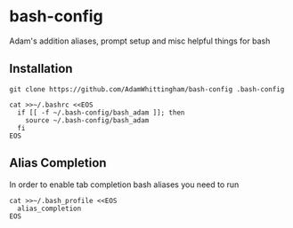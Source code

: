bash-config
===========

Adam's addition aliases, prompt setup and misc helpful things for bash

Installation
------------
```
git clone https://github.com/AdamWhittingham/bash-config .bash-config

cat >>~/.bashrc <<EOS
  if [[ -f ~/.bash-config/bash_adam ]]; then
    source ~/.bash-config/bash_adam
  fi
EOS
```

Alias Completion
-----------------
In order to enable tab completion bash aliases you need to run
```
cat >>~/.bash_profile <<EOS
  alias_completion
EOS
```
